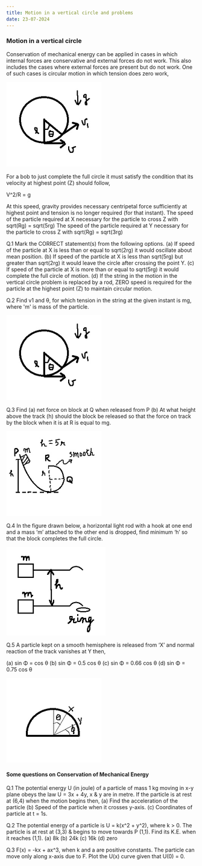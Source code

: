 ```yaml
---
title: Motion in a vertical circle and problems
date: 23-07-2024
---
```


### Motion in a vertical circle

Conservation of mechanical energy can be applied in cases in which internal forces are conservative and external forces do not work. This also includes the cases where external forces are present but do not work. One of such cases is circular motion in which tension does zero work,

![Particle connected to a string traversing a vertical circular motion](_posts/fig_1_1.jpg "Figure 1")
 
For a bob to just complete the full circle it must satisfy the condition that its velocity at highest point (Z) should follow,

V^2/R = g

At this speed, gravity provides necessary centripetal force sufficiently at highest point and tension is no longer required (for that instant).
The speed of the particle required at X necessary for the particle to cross Z with sqrt(Rg) = sqrt(5rg)
The speed of the particle required at Y necessary for the particle to cross Z with sqrt(Rg) = sqrt(3rg)

Q.1 Mark the CORRECT statement(s) from the following options.
(a) If speed of the particle at X is less than or equal to sqrt(2rg) it would oscillate about mean position.
(b) If speed of the particle at X is less than sqrt(5rg) but greater than sqrt(2rg) it would leave the circle after crossing the point Y.
(c) If speed of the particle at X is more than or equal to sqrt(5rg) it would complete the full circle of motion.
(d) If the string in the motion in the vertical circle problem is replaced by a rod, ZERO speed is required for the particle at the highest point (Z) to maintain circular motion.

Q.2 Find v1 and θ, for which tension in the string at the given instant is mg, where 'm' is mass of the particle.

![Particle connected to a string traversing a vertical circular motion](fig_1_1.jpg "Figure 1")
 
Q.3 Find (a) net force on block at Q when released from P (b) At what height above the track (h) should the block be released so that the force on track by the block when it is at R is equal to mg.

![Particle connected to a string traversing a vertical circular motion](fig_1_2.jpg "Figure 1")

Q.4 In the figure drawn below, a horizontal light rod with a hook at one end and a mass ‘m’ attached to the other end is dropped, find minimum ‘h’ so that the block completes the full circle.

![Particle connected to a string traversing a vertical circular motion](fig_1_3.jpg "Figure 1")

Q.5 A particle kept on a smooth hemisphere is released from ‘X’ and normal reaction of the track vanishes at Y then,
 
(a) sin Φ = cos θ (b) sin Φ = 0.5 cos θ (c) sin Φ = 0.66 cos θ (d) sin Φ = 0.75 cos θ

![Particle connected to a string traversing a vertical circular motion](fig_1_4.jpg "Figure 1")

#### Some questions on Conservation of Mechanical Energy

Q.1 The potential energy U (in joule) of a particle of mass 1 kg moving in x-y plane obeys the law U = 3x + 4y, x & y are in metre. If the particle is at rest at (6,4) when the motion begins then,
(a) Find the acceleration of the particle
(b) Speed of the particle when it crosses y-axis.
(c) Coordinates of particle at t = 1s.

Q.2 The potential energy of a particle is U = k(x^2 + y^2), where k > 0. The particle is at rest at (3,3) & begins to move towards P (1,1). Find its K.E. when it reaches (1,1).
(a) 8k (b) 24k (c) 16k (d) zero

Q.3 F(x) = -kx + ax^3, when k and a are positive constants. The particle can move only along x-axis due to F. Plot the U(x) curve given that U(0) = 0.


